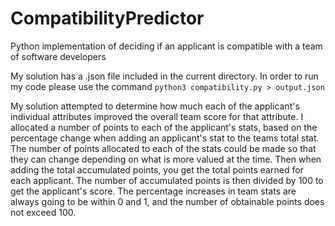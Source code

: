 # CompatibilityPredictor
Python implementation of deciding if an applicant is compatible with a team of software developers

My solution has a .json file included in the current directory. In order to run my code please use the command
`python3 compatibility.py > output.json`

My solution attempted to determine how much each of the applicant's individual attributes improved the overall team score for that attribute. I allocated a number of points to each of the applicant's stats, based on the percentage change when adding an applicant's stat to the teams total stat. The number of points allocated to each of the stats could be made so that they can change depending on what is more valued at the time. Then when adding the total accumulated points, you get the total points earned for each applicant. The number of accumulated points is then divided by 100 to get the applicant's score. The percentage increases in team stats are always going to be within 0 and 1, and the number of obtainable points does not exceed 100.

